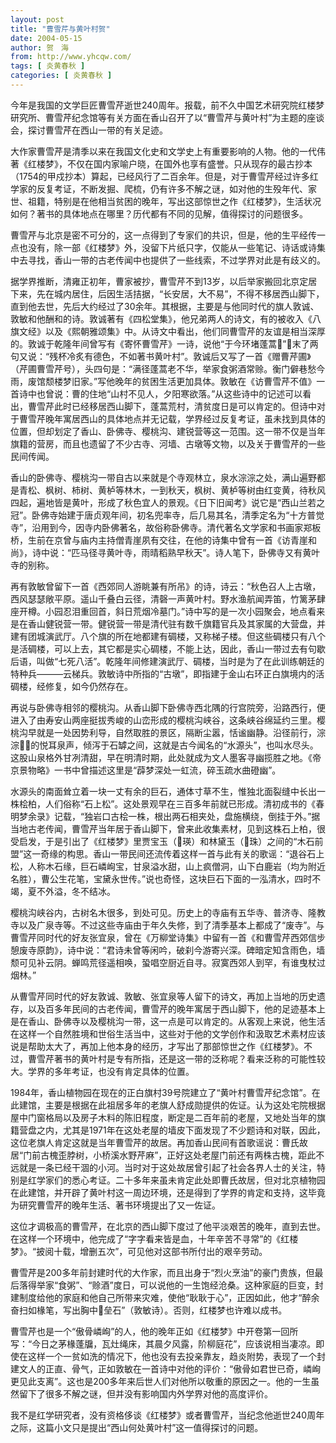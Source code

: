 ```yaml
---
layout: post
title: "曹雪芹与黄叶村贺"
date: 2004-05-15
author: 贺　海
from: http://www.yhcqw.com/
tags: [ 炎黄春秋 ]
categories: [ 炎黄春秋 ]
---
```





今年是我国的文学巨匠曹雪芹逝世240周年。报载，前不久中国艺术研究院红楼梦研究所、曹雪芹纪念馆等有关方面在香山召开了以“曹雪芹与黄叶村”为主题的座谈会，探讨曹雪芹在西山一带的有关足迹。


大作家曹雪芹是清季以来在我国文化史和文学史上有重要影响的人物。他的一代伟著《红楼梦》，不仅在国内家喻户晓，在国外也享有盛誉。只从现存的最古抄本（1754的甲戍抄本）算起，已经风行了二百余年。但是，对于曹雪芹经过许多红学家的反复考证，不断发掘、爬梳，仍有许多不解之谜，如对他的生殁年代、家世、祖籍，特别是在他相当贫困的晚年，写出这部惊世之作《红楼梦》，生活状况如何？著书的具体地点在哪里？历代都有不同的见解，值得探讨的问题很多。


曹雪芹与北京是密不可分的，这一点得到了专家们的共识，但是，他的生平经传一点也没有，除一部《红楼梦》外，没留下片纸只字，仅能从一些笔记、诗话或诗集中去寻找，香山一带的古老传闻中也提供了一些线索，不过学界对此是有歧义的。


据学界推断，清雍正初年，曹家被抄，曹雪芹不到13岁，以后举家搬回北京定居下来，先在城内居住，后因生活拮据，“长安居，大不易”，不得不移居西山脚下，直到他去世，先后大约经过了30余年。其根据，主要是与他同时代的旗人敦诚、敦敏和他酬和的诗。敦诚著有《四松堂集》，他兄弟两人的诗文，有的被收入《八旗文经》以及《熙朝雅颂集》中。从诗文中看出，他们同曹雪芹的友谊是相当深厚的。敦诚于乾隆年间曾写有《寄怀曹雪芹》一诗，说他“于今环堵蓬蒿”，末了两句又说：“残杯冷炙有德色，不如著书黄叶村”。敦诚后又写了一首《赠曹芹圃》（芹圃曹雪芹号），头四句是：“满径蓬蒿老不华，举家食粥酒常赊。衡门僻巷愁今雨，废馆颓楼梦旧家。”写他晚年的贫困生活更加具体。敦敏在《访曹雪芹不值》一首诗中也曾说：曹的住地“山村不见人，夕阳寒欲落。”从这些诗中的记述可以看出，曹雪芹此时已经移居西山脚下，蓬蒿荒村，清贫度日是可以肯定的。但诗中对于曹雪芹晚年寓居西山的具体地点并无记载，学界经过反复考证，虽未找到具体的位置，但却划定了香山、卧佛寺、樱桃沟、建锐营等这一范围。这一带不仅是当年旗籍的营房，而且也遗留了不少古寺、河墙、古墩等文物，以及关于曹雪芹的一些民间传闻。


香山的卧佛寺、樱桃沟一带自古以来就是个寺观林立，泉水淙淙之处，满山遍野都是青松、枫树、柿树、黄栌等林木，一到秋天，枫树、黄栌等树由红变黄，待秋风四起，遍地皆是黄叶，形成了秋色宜人的景观。《日下旧闻考》说它是“西山兰若之冠”。卧佛寺始建于唐贞观年间，初名兜率寺，后几易其名，清季定名为“十方普觉寺”，沿用到今，因寺内卧佛著名，故俗称卧佛寺。清代著名文学家和书画家郑板桥，生前在京曾与庙内主持僧青崖夙有交往，在他的诗集中曾有一首《访青崖和尚》，诗中说：“匹马径寻黄叶寺，雨晴稻熟早秋天”。诗人笔下，卧佛寺又有黄叶寺的别称。


再有敦敏曾留下一首《西郊同人游眺兼有所吊》的诗，诗云：“秋色召人上古墩，西风瑟瑟敞平原。遥山千叠白云径，清磬一声黄叶村。野水渔航闻弄笛，竹篱茅肆座开樽。小园忍泪重回首，斜日荒烟冷墓门。”诗中写的是一次小园聚会，地点看来是在香山健锐营一带。健锐营一带是清代驻有数千旗籍官兵及其家属的大营盘，并建有团城演武厅。八个旗的所在地都建有碉楼，又称梯子楼。但这些碉楼只有八个是活碉楼，可以上去，其它都是实心碉楼，不能上达，因此，香山一带过去有句歇后语，叫做“七死八活”。乾隆年间修建演武厅、碉楼，当时是为了在此训练朝廷的特种兵———云梯兵。敦敏诗中所指的“古墩”，即指建于金山右环正白旗境内的活碉楼，经修复，如今仍然存在。


再说与卧佛寺相邻的樱桃沟。从香山脚下卧佛寺西北隅的行宫院旁，沿路西行，便进入了由寿安山两座挺拔秀峻的山峦形成的樱桃沟峡谷，这条峡谷绵延约三里。樱桃沟早就是一处因势利导，自然取胜的景区，隔断尘嚣，恬谧幽静。沿径前行，淙淙的悦耳泉声，倾泻于石罅之间，这就是古今闻名的“水源头”，也叫水尽头。这股山泉格外甘冽清甜，早在明清时期，此处就成为文人墨客寻幽揽胜之地。《帝京景物略》一书中曾描述这里是“薜梦深处一虹流，碎玉疏水曲磴幽”。


水源头的南面耸立着一块一丈有余的巨石，通体寸草不生，惟独北面裂缝中长出一株桧柏，人们俗称“石上松”。这处景观早在三百多年前就已形成。清初成书的《春明梦余录》记载，“独岩口古桧一株，根出两石相夹处，盘施横绕，倒挂于外。”据当地古老传闻，曹雪芹当年居于香山脚下，曾来此收集素材，见到这株石上柏，很受启发，于是引出了《红楼梦》里贾宝玉（瑛）和林黛玉（珠）之间的“木石前盟”这一奇缘的构思。香山一带民间还流传着这样一首与此有关的歌谣：“退谷石上松，人称木石缘，巨石嶙峋宝，甘泉溢水甜，山上疯僧洞，山下白鹿岩（均为附近名胜），曹公生花笔，宝黛永世传。”说也奇怪，这块巨石下面的一泓清水，四时不竭，夏不外溢，冬不结冰。


樱桃沟峡谷内，古树名木很多，到处可见。历史上的寺庙有五华寺、普济寺、隆教寺以及广泉寺等。不过这些寺庙由于年久失修，到了清季基本上都成了“废寺”。与曹雪芹同时代的好友张宜泉，曾在《万柳堂诗集》中留有一首《和曹雪芹西郊信步憩废寺原韵》，诗中说：“君诗未曾等闲吟，破刹今游寄兴深。碑暗定知含雨色，墙颓可见补云阴。蝉鸣荒径遥相唤，蛩唱空厨近自寻。寂寞西郊人到罕，有谁曳杖过烟林。”


从曹雪芹同时代的好友敦诚、敦敏、张宜泉等人留下的诗文，再加上当地的历史遗存，以及百多年民间的古老传闻，曹雪芹的晚年寓居于西山脚下，他的足迹基本上是在香山、卧佛寺以及樱桃沟一带，这一点是可以肯定的。从客观上来说，他生活在这样一个自然胜境和世俗生活当中，这些对于他的文学创作和汲取艺术素材应该说是帮助太大了，再加上他本身的经历，才写出了那部惊世之作《红楼梦》。不过，曹雪芹著书的黄叶村是专有所指，还是这一带的泛称呢？看来泛称的可能性较大。学界的多年考证，也没有肯定具体的位置。


1984年，香山植物园在现在的正白旗村39号院建立了“黄叶村曹雪芹纪念馆”。在此建馆，主要是根据在此祖居多年的老旗人舒成勋提供的佐证。认为这处宅院根据屋中门窗格局以及房子木料的陈旧程度，断定是二百年前的老屋，又地处当年的旗籍营盘之内，尤其是1971年在这处老屋的墙皮下面发现了不少题诗和对联，因此，这位老旗人肯定这就是当年曹雪芹的故居。再加香山民间有首歌谣说：曹氏故居“门前古槐歪脖树，小桥溪水野芹麻”，正好这处老屋门前还有两株古槐，距此不远就是一条已经干涸的小河。当时对于这处故居曾引起了社会各界人士的关注，特别是红学家们的悉心考证。二十多年来虽未肯定此处即曹氏故居，但对北京植物园在此建馆，并开辟了黄叶村这一周边环境，还是得到了学界的肯定和支持，这毕竟为研究曹雪芹的晚年生活、著书环境提出了又一佐证。


这位才调极高的曹雪芹，在北京的西山脚下度过了他平淡艰苦的晚年，直到去世。在这样一个环境中，他完成了“字字看来皆是血，十年辛苦不寻常”的《红楼梦》。“披阅十载，增删五次”，可见他对这部书所付出的艰辛劳动。


曹雪芹是200多年前封建时代的大作家，而且出身于“烈火烹油”的豪门贵族，但最后落得举家“食粥”、“赊酒”度日，可以说他的一生饱经沧桑。这种家庭的巨变，封建制度给他的家庭和他自己所带来灾难，使他“耿耿于心”，正因如此，他才“醉余奋扫如椽笔，写出胸中垒石”（敦敏诗）。否则，红楼梦也许难以成书。


曹雪芹也是一个“傲骨嶙峋”的人，他的晚年正如《红楼梦》中开卷第一回所写：“今日之茅椽蓬牖，瓦灶绳床，其晨夕风露，阶柳庭花”，应该说相当凄凉。即使在这样一个一贫如洗的情况下，他也没有去投亲靠友，趋炎附势，表现了一个封建文人的正直、骨气，正如敦敏在一首诗中对他的评价：“傲骨如君世已奇，嶙峋更见此支离”。这也是200多年来后世人们对他所以敬重的原因之一。他的一生虽然留下了很多不解之谜，但并没有影响国内外学界对他的高度评价。

我不是红学研究者，没有资格侈谈《红楼梦》或者曹雪芹，当纪念他逝世240周年之际，这篇小文只是提出“西山何处黄叶村”这一值得探讨的问题。


